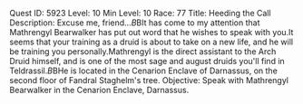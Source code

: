 Quest ID: 5923
Level: 10
Min Level: 10
Race: 77
Title: Heeding the Call
Description: Excuse me, friend...$B$BIt has come to my attention that Mathrengyl Bearwalker has put out word that he wishes to speak with you.It seems that your training as a druid is about to take on a new life, and he will be training you personally.Mathrengyl is the direct assistant to the Arch Druid himself, and is one of the most sage and august druids you'll find in Teldrassil.$B$BHe is located in the Cenarion Enclave of Darnassus, on the second floor of Fandral Staghelm's tree.
Objective: Speak with Mathrengyl Bearwalker in the Cenarion Enclave, Darnassus.
